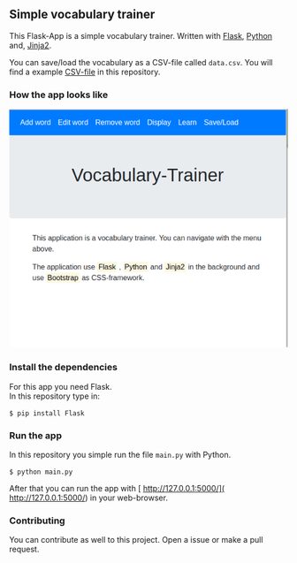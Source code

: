 ## Simple vocabulary trainer  

This Flask-App is a simple vocabulary trainer. Written with [Flask](http://flask.pocoo.org/), [Python](https://www.python.org/) and, [Jinja2](http://jinja.pocoo.org/docs/2.10/).  

You can save/load the vocabulary as a CSV-file called ```data.csv```. You will find a example [CSV-file](data.csv) in this repository.  

### How the app looks like

![How the app looks like](screenshot/screenshot2.png "The app")  

### Install the dependencies  

For this app you need Flask.  
In this repository type in:

```
$ pip install Flask
```

### Run the app

In this repository you simple run the file  ```main.py``` with Python.

```
$ python main.py
```

After that you can run the app with [ http://127.0.0.1:5000/]( http://127.0.0.1:5000/) in your web-browser.  


### Contributing

You can contribute as well to this project. Open a issue or make a pull request.  